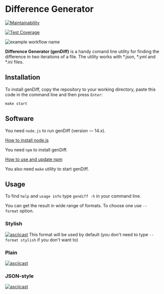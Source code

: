# Difference Generator

[![Maintainability](https://api.codeclimate.com/v1/badges/a99a88d28ad37a79dbf6/maintainability)](https://codeclimate.com/github/olegkuzmenko/frontend-project-lvl2/maintainability)

[![Test Coverage](https://api.codeclimate.com/v1/badges/e64a6e97fe835bc0fcf1/test_coverage)](https://codeclimate.com/github/olegkuzmenko/frontend-project-lvl2/test_coverage)

![example workflow name](https://github.com/olegkuzmenko/frontend-project-lvl2/workflows/genDiff%20CI/badge.svg)


**Difference Generator (genDiff)** is a handy comand line utility for finding the difference in two iterations of a file. The utility works with *.json, *.yml and *.ini files.

## Installation ##
To install genDiff, copy the repository to your working directory, paste this code in the command line and then press `Enter`:

```make start```

## Software

You need `node.js` to run genDiff (version — 14.x). 

[How to install node.js](https://nodejs.org/en/download/package-manager/)

You need `npm` to install genDiff.

[How to use and update npm](https://www.npmjs.com/get-npm)

You also need `make` utility to start genDiff.

## Usage

To find `help` and `usage info` type ```gendiff -h``` in your command line.

You can get the result in wide range of formats. To choose one use `--format` option.

### Stylish
[![asciicast](https://asciinema.org/a/FknxqeD7CqjeamDiKN7XDSCnU.svg)](https://asciinema.org/a/FknxqeD7CqjeamDiKN7XDSCnU)
This format will be used by default (you don't need to type `--format stylish` if you don't want to)

### Plain
[![asciicast](https://asciinema.org/a/9QH7uFxgfq0mQQTMxoR4NMCNL.svg)](https://asciinema.org/a/9QH7uFxgfq0mQQTMxoR4NMCNL)

### JSON-style
[![asciicast](https://asciinema.org/a/krcm3k8RAIM93JxmxlVkcO9nO.svg)](https://asciinema.org/a/krcm3k8RAIM93JxmxlVkcO9nO)


